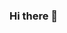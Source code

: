### Hi there 👋

<!--
**bleon-carter/bleon-carter** is a ✨ _special_ ✨ repository because its `README.md` (this file) appears on your GitHub profile.

Here are some ideas to get you started:

- 🔭 I’m currently working on ... GitHub Foundations Course
- 🌱 I’m currently learning ... all things DevOps
- 👯 I’m looking to collaborate on ...
- 🤔 I’m looking for help with ...
- 💬 Ask me about ...
- 📫 How to reach me: ...
- 😄 Pronouns: ... She/Her
- ⚡ Fun fact: ...
-->

